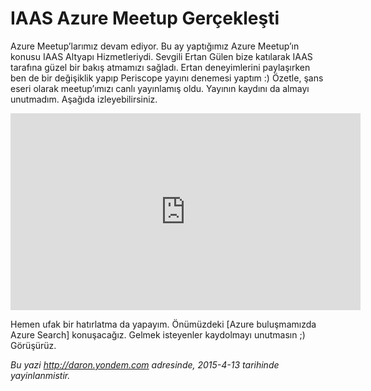 # IAAS Azure Meetup Gerçekleşti 

Azure Meetup’larımız devam ediyor. Bu ay yaptığımız Azure Meetup’ın konusu IAAS Altyapı Hizmetleriydi. Sevgili Ertan Gülen bize katılarak IAAS tarafına güzel bir bakış atmamızı sağladı. Ertan deneyimlerini paylaşırken ben de bir değişiklik yapıp Periscope yayını denemesi yaptım :) Özetle, şans eseri olarak meetup’ımızı canlı yayınlamış oldu. Yayının kaydını da almayı unutmadım. Aşağıda izleyebilirsiniz.

<iframe width="560" height="315" src="https://www.youtube.com/embed/CTrdmBRLecU" frameborder="0" allowfullscreen></iframe>

Hemen ufak bir hatırlatma da yapayım. Önümüzdeki [Azure buluşmamızda Azure Search] konuşacağız. Gelmek isteyenler kaydolmayı unutmasın ;) Görüşürüz.


*Bu yazi http://daron.yondem.com adresinde, 2015-4-13 tarihinde yayinlanmistir.*
